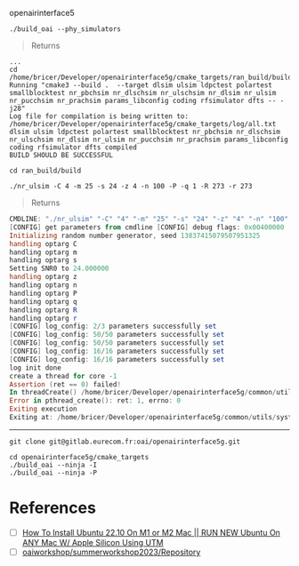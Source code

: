 openairinterface5

```
./build_oai --phy_simulators
```
> Returns
```
...
cd /home/bricer/Developer/openairinterface5g/cmake_targets/ran_build/build
Running "cmake3 --build .  --target dlsim ulsim ldpctest polartest smallblocktest nr_pbchsim nr_dlschsim nr_ulschsim nr_dlsim nr_ulsim nr_pucchsim nr_prachsim params_libconfig coding rfsimulator dfts -- -j28" 
Log file for compilation is being written to: /home/bricer/Developer/openairinterface5g/cmake_targets/log/all.txt
dlsim ulsim ldpctest polartest smallblocktest nr_pbchsim nr_dlschsim nr_ulschsim nr_dlsim nr_ulsim nr_pucchsim nr_prachsim params_libconfig coding rfsimulator dfts compiled
BUILD SHOULD BE SUCCESSFUL
```

```
cd ran_build/build
```

```
./nr_ulsim -C 4 -m 25 -s 24 -z 4 -n 100 -P -q 1 -R 273 -r 273
```
> Returns
```powershell
CMDLINE: "./nr_ulsim" "-C" "4" "-m" "25" "-s" "24" "-z" "4" "-n" "100" "-P" "-q" "1" "-R" "273" "-r" "273"
[CONFIG] get parameters from cmdline [CONFIG] debug flags: 0x00400000
Initializing random number generator, seed 13837415079507951325
handling optarg C
handling optarg m
handling optarg s
Setting SNR0 to 24.000000
handling optarg z
handling optarg n
handling optarg P
handling optarg q
handling optarg R
handling optarg r
[CONFIG] log_config: 2/3 parameters successfully set
[CONFIG] log_config: 50/50 parameters successfully set
[CONFIG] log_config: 50/50 parameters successfully set
[CONFIG] log_config: 16/16 parameters successfully set
[CONFIG] log_config: 16/16 parameters successfully set
log init done
create a thread for core -1
Assertion (ret == 0) failed!
In threadCreate() /home/bricer/Developer/openairinterface5g/common/utils/system.c:266
Error in pthread_create(): ret: 1, errno: 0
Exiting execution
Exiting at: /home/bricer/Developer/openairinterface5g/common/utils/system.c:266 threadCreate(), _Assert_Exit_
```




---


```
git clone git@gitlab.eurecom.fr:oai/openairinterface5g.git
```

```
cd openairinterface5g/cmake_targets
./build_oai --ninja -I 
./build_oai --ninja -P
```


# References

- [ ] [How To Install Ubuntu 22.10 On M1 or M2 Mac || RUN NEW Ubuntu On ANY Mac W/ Apple Silicon Using UTM](https://www.youtube.com/watch?v=O19mv1pe76M&t=0s)
- [ ] [oaiworkshop/summerworkshop2023/Repository](https://gitlab.eurecom.fr/oaiworkshop/summerworkshop2023/-/tree/main/ran)

